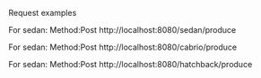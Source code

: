 Request examples

For sedan:
Method:Post
http://localhost:8080/sedan/produce

For sedan:
Method:Post
http://localhost:8080/cabrio/produce

For sedan:
Method:Post
http://localhost:8080/hatchback/produce